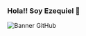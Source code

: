 ### Hola!! Soy Ezequiel 👋
![Banner GitHub](https://user-images.githubusercontent.com/81783347/127526033-41676fb9-a4d4-4abe-95f6-351789521553.png)



<!--
**Pinidecu/Pinidecu** is a ✨ _special_ ✨ repository because its `README.md` (this file) appears on your GitHub profile.

Here are some ideas to get you started:

- 🔭 I’m currently working on ...
- 🌱 I’m currently learning ...
- 👯 I’m looking to collaborate on ...
- 🤔 I’m looking for help with ...
- 💬 Ask me about ...
- 📫 How to reach me: ...
- 😄 Pronouns: ...
- ⚡ Fun fact: ...
-->
